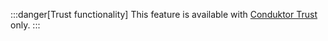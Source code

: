 :::danger[Trust functionality]
This feature is available with [Conduktor Trust](https://conduktor.io/trust) only.
:::